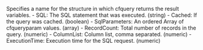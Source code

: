 Specifies a name for the structure in which cfquery returns
            the result variables.
            - SQL: The SQL statement that was executed. (string)
            - Cached: If the query was cached. (boolean)
            - SqlParameters: An ordered Array of cfqueryparam values. (array)
            - RecordCount: Total number of records in the query. (numeric)
            - ColumnList: Column list, comma separated. (numeric)
            - ExecutionTime: Execution time for the SQL request. (numeric)